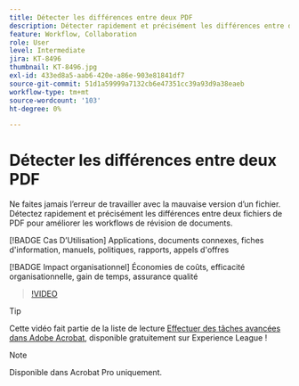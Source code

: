 ```yaml
---
title: Détecter les différences entre deux PDF
description: Détecter rapidement et précisément les différences entre deux fichiers de PDF pour améliorer les workflows de révision de documents
feature: Workflow, Collaboration
role: User
level: Intermediate
jira: KT-8496
thumbnail: KT-8496.jpg
exl-id: 433ed8a5-aab6-420e-a86e-903e81841df7
source-git-commit: 51d1a59999a7132cb6e47351cc39a93d9a38eaeb
workflow-type: tm+mt
source-wordcount: '103'
ht-degree: 0%

---
```


# Détecter les différences entre deux PDF

Ne faites jamais l’erreur de travailler avec la mauvaise version d’un fichier. Détectez rapidement et précisément les différences entre deux fichiers de PDF pour améliorer les workflows de révision de documents.

[!BADGE Cas D’Utilisation]
Applications, documents connexes, fiches d&#39;information, manuels, politiques, rapports, appels d&#39;offres

[!BADGE Impact organisationnel]
Économies de coûts, efficacité organisationnelle, gain de temps, assurance qualité

>[!VIDEO](https://video.tv.adobe.com/v/337211?quality=12&learn=on&hidetitle=true)

>[!TIP]
>
>Cette vidéo fait partie de la liste de lecture [Effectuer des tâches avancées dans Adobe Acrobat](https://experienceleague.adobe.com/fr/playlists/acrobat-peform-advanced-tasks), disponible gratuitement sur Experience League !

>[!NOTE]
>
>Disponible dans Acrobat Pro uniquement.
